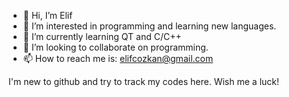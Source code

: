 - 👋 Hi, I’m Elif
- 👀 I’m interested in programming and learning new languages.
- 🌱 I’m currently learning QT and C/C++
- 💞️ I’m looking to collaborate on programming.
- 📫 How to reach me is: elifcozkan@gmail.com

I'm new to github and try to track my codes here. 
Wish me a luck!

